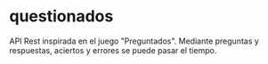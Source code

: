 # questionados
API Rest inspirada en el juego "Preguntados". Mediante preguntas y respuestas, aciertos y errores se puede pasar el tiempo.
